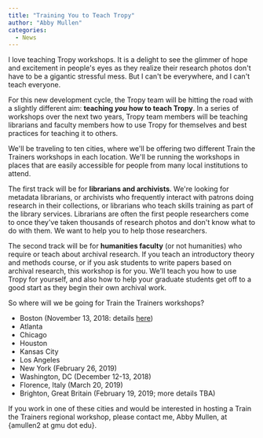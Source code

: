 ```yaml
---
title: "Training You to Teach Tropy"
author: "Abby Mullen"
categories:
  - News
---
```


I love teaching Tropy workshops. It is a delight to see the glimmer of hope and excitement in people's eyes as they realize their research photos don't have to be a gigantic stressful mess. But I can't be everywhere, and I can't teach everyone.

For this new development cycle, the Tropy team will be hitting the road with a slightly different aim: **teaching *you* how to teach Tropy**. In a series of workshops over the next two years, Tropy team members will be teaching librarians and faculty members how to use Tropy for themselves and best practices for teaching it to others.

We'll be traveling to ten cities, where we'll be offering two different Train the Trainers workshops in each location. We'll be running the workshops in places that are easily accessible for people from many local institutions to attend.

The first track will be for **librarians and archivists**. We're looking for metadata librarians, or archivists who frequently interact with patrons doing research in their collections, or librarians who teach skills training as part of the library services. Librarians are often the first people researchers come to once they've taken thousands of research photos and don't know what to do with them. We want to help you to help those researchers.

The second track will be for **humanities faculty** (or not humanities) who require or teach about archival research. If you teach an introductory theory and methods course, or if you ask students to write papers based on archival research, this workshop is for you. We'll teach you how to use Tropy for yourself, and also how to help your graduate students get off to a good start as they begin their own archival work.

So where will we be going for Train the Trainers workshops?

* Boston (November 13, 2018: details [here](https://tropy.org/blog/boston-train-the-trainers/))
* Atlanta
* Chicago
* Houston
* Kansas City
* Los Angeles
* New York (February 26, 2019)
* Washington, DC (December 12-13, 2018)
* Florence, Italy (March 20, 2019)
* Brighton, Great Britain (February 19, 2019; more details TBA)

If you work in one of these cities and would be interested in hosting a Train the Trainers regional workshop, please contact me, Abby Mullen, at {amullen2 at gmu dot edu}.
